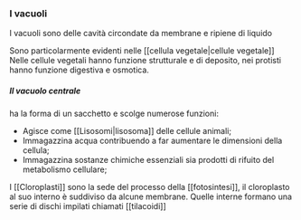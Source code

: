### I vacuoli
I vacuoli sono delle cavità circondate da membrane e ripiene di liquido

Sono particolarmente evidenti nelle [[cellula vegetale|cellule vegetale]]
Nelle cellule vegetali hanno funzione strutturale e di deposito, nei protisti
hanno funzione digestiva e osmotica.

##### Il vacuolo centrale
ha la forma di un sacchetto e scolge numerose funzioni:
- Agisce come [[Lisosomi|lisosoma]] delle cellule animali;
- Immagazzina acqua contribuendo a far aumentare le dimensioni della cellula;
- Immagazzina sostanze chimiche essenziali sia prodotti di rifuito del metabolismo cellulare;

I [[Cloroplasti]] sono la sede del processo della [[fotosintesi]], il cloroplasto al suo interno è suddiviso da alcune membrane. Quelle interne formano una serie di dischi impilati chiamati [[tilacoidi]]